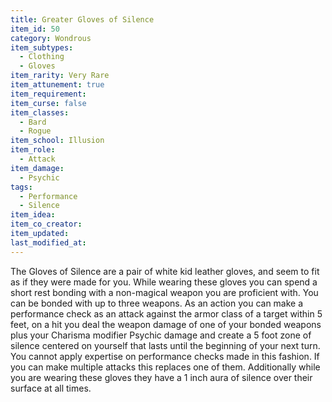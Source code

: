 ```yaml
---
title: Greater Gloves of Silence
item_id: 50
category: Wondrous
item_subtypes:
  - Clothing
  - Gloves
item_rarity: Very Rare
item_attunement: true
item_requirement:
item_curse: false
item_classes:
  - Bard
  - Rogue
item_school: Illusion
item_role:
  - Attack
item_damage:
  - Psychic
tags:
  - Performance
  - Silence
item_idea:
item_co_creator:
item_updated:
last_modified_at:
---
```


The Gloves of Silence are a pair of white kid leather gloves, and seem to fit as if they were made for you.
While wearing these gloves you can spend a short rest bonding with a non-magical weapon you are proficient with. You can be bonded with up to three weapons.
As an action you can make a performance check as an attack against the armor class of a target within 5 feet, on a hit you deal the weapon damage of one of your bonded weapons plus your Charisma modifier Psychic damage and create a 5 foot zone of silence centered on yourself that lasts until the beginning of your next turn.
You cannot apply expertise on performance checks made in this fashion. If you can make multiple attacks this replaces one of them.
Additionally while you are wearing these gloves they have a 1 inch aura of silence over their surface at all times.
